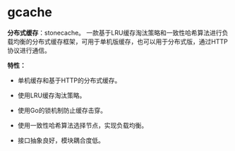 # gcache
**分布式缓存**：stonecache。
		一款基于LRU缓存淘汰策略和一致性哈希算法进行负载均衡的分布式缓存框架，可用于单机版缓存，也可以用于分布式版，通过HTTP协议进行通信。

**特性：**

- 单机缓存和基于HTTP的分布式缓存。

- 使用LRU缓存淘汰策略。

- 使用Go的锁机制防止缓存击穿。

- 使用一致性哈希算法选择节点，实现负载均衡。

- 接口抽象良好，模块耦合度低。
